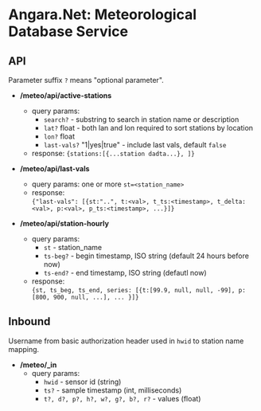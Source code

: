 # Angara.Net: Meteorological Database Service

## API

Parameter suffix `?` means "optional parameter".

- **/meteo/api/active-stations**
  - query params:
    - `search?` - substring to search in station name or description
    - `lat?` float - both lan and lon required to sort stations by location
    - `lon?` float
    - `last-vals?` "1|yes|true" - include last vals, default `false`
  - response:
      `{stations:[{...station dadta...}, ]}`

- **/meteo/api/last-vals**
  - query params: one or more `st=<station_name>`
  - response:  
    `{"last-vals": [{st:"..", t:<val>, t_ts:<timestamp>, t_delta:<val>, p:<val>, p_ts:<timestamp>, ...}]}`

- **/meteo/api/station-hourly**
  - query params:
    - `st` - station_name
    - `ts-beg?` - begin timestamp, ISO string (default 24 hours before now)
    - `ts-end?` - end timestamp, ISO string (defautl now)
  - response:  
    `{st, ts_beg, ts_end, series: [{t:[99.9, null, null, -99], p:[800, 900, null, ...], ... }]}`

## Inbound

Username from basic authorization header used in `hwid` to station name mapping.

- **/meteo/_in**
  - query params:
    - `hwid` - sensor id (string)
    - `ts?` - sample timestamp (int, milliseconds)
    - `t?, d?, p?, h?, w?, g?, b?, r?` - values (float)
